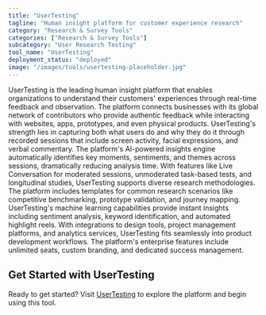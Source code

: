 ```yaml
---
title: "UserTesting"
tagline: "Human insight platform for customer experience research"
category: "Research & Survey Tools"
categories: ["Research & Survey Tools"]
subcategory: "User Research Testing"
tool_name: "UserTesting"
deployment_status: "deployed"
image: "/images/tools/usertesting-placeholder.jpg"
---
```

UserTesting is the leading human insight platform that enables organizations to understand their customers' experiences through real-time feedback and observation. The platform connects businesses with its global network of contributors who provide authentic feedback while interacting with websites, apps, prototypes, and even physical products. UserTesting's strength lies in capturing both what users do and why they do it through recorded sessions that include screen activity, facial expressions, and verbal commentary. The platform's AI-powered insights engine automatically identifies key moments, sentiments, and themes across sessions, dramatically reducing analysis time. With features like Live Conversation for moderated sessions, unmoderated task-based tests, and longitudinal studies, UserTesting supports diverse research methodologies. The platform includes templates for common research scenarios like competitive benchmarking, prototype validation, and journey mapping. UserTesting's machine learning capabilities provide instant insights including sentiment analysis, keyword identification, and automated highlight reels. With integrations to design tools, project management platforms, and analytics services, UserTesting fits seamlessly into product development workflows. The platform's enterprise features include unlimited seats, custom branding, and dedicated success management.
## Get Started with UserTesting

Ready to get started? Visit [UserTesting](https://usertesting.com) to explore the platform and begin using this tool.
